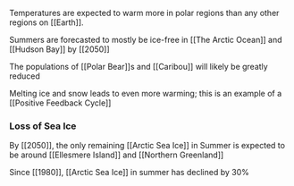 Temperatures are expected to warm more in polar regions than any other regions on [[Earth]].

Summers are forecasted to mostly be ice-free in [[The Arctic Ocean]] and [[Hudson Bay]] by [[2050]]

The populations of [[Polar Bear]]s and [[Caribou]] will likely be greatly reduced

Melting ice and snow leads to even more warming; this is an example of a [[Positive Feedback Cycle]]

### Loss of Sea Ice
By [[2050]], the only remaining [[Arctic Sea Ice]] in Summer is expected to be around [[Ellesmere Island]] and [[Northern Greenland]]

Since [[1980]], [[Arctic Sea Ice]] in summer has declined by 30%

